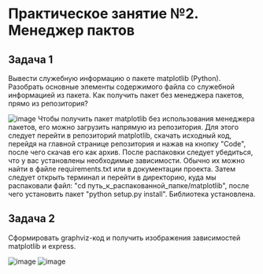 # Практическое занятие №2. Менеджер пактов

## Задача 1
Вывести служебную информацию о пакете matplotlib (Python). Разобрать основные элементы содержимого файла со служебной информацией из пакета. Как получить пакет без менеджера пакетов, прямо из репозитория?

![image](https://github.com/user-attachments/assets/8466bf70-5af6-414b-bcca-d33d8347cb0e)
Чтобы получить пакет matplotlib без использования менеджера пакетов, его можно загрузить напрямую из репозитория. Для этого следует перейти в репозиторий matplotlib, скачать исходный код, перейдя на главной странице репозитория и нажав на кнопку "Code", после чего скачав его как архив. После распаковки следует убедиться, что у вас установлены необходимые зависимости.  Обычно их можно найти в файле requirements.txt или в документации проекта. Затем следует открыть терминал и перейти в директорию, куда мы распаковали файл: "cd путь_к_распакованной_папке/matplotlib", после чего установить пакет "python setup.py install". Библиотека установлена.

## Задача 2
Сформировать graphviz-код и получить изображения зависимостей matplotlib и express.

![image](https://github.com/user-attachments/assets/961da68b-ace8-44bc-aeb2-69b03920a76c)
![image](https://github.com/user-attachments/assets/a3f7bba0-6a8f-436f-9c67-23bdbac2fd87)
